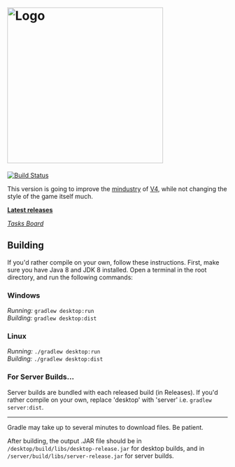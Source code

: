 # <img src="core/assets-raw/sprites/ui/logotext.png" alt="Logo" width="356">

[![Build Status](https://github.com/acemany/MindustryV4_reforked/actions/workflows/push.yml/badge.svg)](https://github.com/acemany/MindustryV4_reforked/actions)

This version is going to improve the [mindustry](https://github.com/Anuken/Mindustry) of [V4](https://github.com/Anuken/Mindustry/releases/tag/v63), while not changing the style of the game itself much.

**[Latest releases](https://github.com/acemany/MindustryV4Builds)**

_[Tasks Board](https://github.com/users/acemany/projects/2)_

## Building

If you'd rather compile on your own, follow these instructions.
First, make sure you have Java 8 and JDK 8 installed. Open a terminal in the root directory, and run the following commands:

### Windows

_Running:_ `gradlew desktop:run`  
_Building:_ `gradlew desktop:dist`

### Linux

_Running:_ `./gradlew desktop:run`  
_Building:_ `./gradlew desktop:dist`

### For Server Builds...

Server builds are bundled with each released build (in Releases). If you'd rather compile on your own, replace 'desktop' with 'server' i.e. `gradlew server:dist`.

---

Gradle may take up to several minutes to download files. Be patient.

After building, the output .JAR file should be in `/desktop/build/libs/desktop-release.jar` for desktop builds, and in `/server/build/libs/server-release.jar` for server builds.
